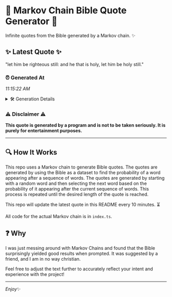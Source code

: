 # 📖 Markov Chain Bible Quote Generator 📖

Infinite quotes from the Bible generated by a Markov chain. ✨

## ✨ Latest Quote ✨
"let him be righteous still: and he that is holy, let him be holy still."

### ⏰ Generated At
*11:15:22 AM*

<details>
    <summary>🛠️ Generation Details</summary>
    <p>
        <strong>🌱 Seed:</strong> let<br>
        <strong>🔄 Iterations:</strong> 14<br>
        <strong>📜 Context History:</strong><br>[ let ]: him<br>[ let, him ]: be<br>[ let, him, be ]: righteous<br>[ let, him, be, righteous ]: still:<br>[ let, him, be, righteous, still: ]: and<br>[ let, him, be, righteous, still:, and ]: he<br>[ him, be, righteous, still:, and, he ]: that<br>[ be, righteous, still:, and, he, that ]: is<br>[ righteous, still:, and, he, that, is ]: holy,<br>[ still:, and, he, that, is, holy, ]: let<br>[ and, he, that, is, holy,, let ]: him<br>[ he, that, is, holy,, let, him ]: be<br>[ that, is, holy,, let, him, be ]: holy<br>[ is, holy,, let, him, be, holy ]: still.<br>
    </p>
</details>

### ⚠️ Disclaimer ⚠️
**This quote is generated by a program and is not to be taken seriously. It is purely for entertainment purposes.**

---

## 🔍 How It Works

This repo uses a Markov chain to generate Bible quotes. The quotes are generated by using the Bible as a dataset to find the probability of a word appearing after a sequence of words. The quotes are generated by starting with a random word and then selecting the next word based on the probability of it appearing after the current sequence of words. This process is repeated until the desired length of the quote is reached.

This repo will update the latest quote in this README every 10 minutes. ⏳

All code for the actual Markov chain is in `index.ts`.

## ❓ Why

I was just messing around with Markov Chains and found that the Bible surprisingly yielded good results when prompted. 
It was suggested by a friend, and I am in no way christian.

Feel free to adjust the text further to accurately reflect your intent and experience with the project!

---

*Enjoy*✨
